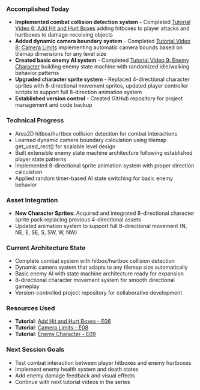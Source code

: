 ### Accomplished Today
- **Implemented combat collision detection system** - Completed [Tutorial Video 6: Add Hit and Hurt Boxes](https://www.youtube.com/watch?v=K6o8vEuqI6Q&list=PLfcCiyd_V9GH8M9xd_QKlyU8jryGcy3Xa&index=7) adding hitboxes to player attacks and hurtboxes to damage-receiving objects
- **Added dynamic camera boundary system** - Completed [Tutorial Video 8: Camera Limits](https://www.youtube.com/watch?v=KQ9XreEyn6U&list=PLfcCiyd_V9GH8M9xd_QKlyU8jryGcy3Xa&index=9) implementing automatic camera bounds based on tilemap dimensions for any level size
- **Created basic enemy AI system** - Completed [Tutorial Video 9: Enemy Character](https://www.youtube.com/watch?v=fLzmZPNJNDk&list=PLfcCiyd_V9GH8M9xd_QKlyU8jryGcy3Xa&index=9) building enemy state machine with randomized idle/walking behavior patterns
- **Upgraded character sprite system** - Replaced 4-directional character sprites with 8-directional movement sprites, updated player controller scripts to support full 8-direction animation system
- **Established version control** - Created GitHub repository for project management and code backup
### Technical Progress
- Area2D hitbox/hurtbox collision detection for combat interactions
- Learned dynamic camera boundary calculation using tilemap get_used_rect() for scalable level design
- Built extensible enemy state machine architecture following established player state patterns
- Implemented 8-directional sprite animation system with proper direction calculation
- Applied random timer-based AI state switching for basic enemy behavior
### Asset Integration
- **New Character Sprites**: Acquired and integrated 8-directional character sprite pack replacing previous 4-directional assets
- Updated animation system to support full 8-directional movement (N, NE, E, SE, S, SW, W, NW)
### Current Architecture State
- Complete combat system with hitbox/hurtbox collision detection
- Dynamic camera system that adapts to any tilemap size automatically
- Basic enemy AI with state machine architecture ready for expansion
- 8-directional character movement system for smooth directional gameplay
- Version-controlled project repository for collaborative development
### Resources Used
- **Tutorial**: [Add Hit and Hurt Boxes - E06](https://www.youtube.com/watch?v=K6o8vEuqI6Q&list=PLfcCiyd_V9GH8M9xd_QKlyU8jryGcy3Xa&index=7)
- **Tutorial**: [Camera Limits - E08](https://www.youtube.com/watch?v=KQ9XreEyn6U&list=PLfcCiyd_V9GH8M9xd_QKlyU8jryGcy3Xa&index=9)
- **Tutorial**: [Enemy Character - E09](https://www.youtube.com/watch?v=fLzmZPNJNDk&list=PLfcCiyd_V9GH8M9xd_QKlyU8jryGcy3Xa&index=9)
### Next Session Goals
- Test combat interaction between player hitboxes and enemy hurtboxes
- Implement enemy health system and death states
- Add enemy damage feedback and visual effects
- Continue with next tutorial videos in the series